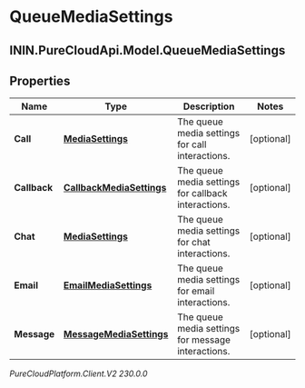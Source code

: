 # QueueMediaSettings

## ININ.PureCloudApi.Model.QueueMediaSettings

## Properties

|Name | Type | Description | Notes|
|------------ | ------------- | ------------- | -------------|
| **Call** | [**MediaSettings**](MediaSettings) | The queue media settings for call interactions. | [optional] |
| **Callback** | [**CallbackMediaSettings**](CallbackMediaSettings) | The queue media settings for callback interactions. | [optional] |
| **Chat** | [**MediaSettings**](MediaSettings) | The queue media settings for chat interactions. | [optional] |
| **Email** | [**EmailMediaSettings**](EmailMediaSettings) | The queue media settings for email interactions. | [optional] |
| **Message** | [**MessageMediaSettings**](MessageMediaSettings) | The queue media settings for message interactions. | [optional] |



_PureCloudPlatform.Client.V2 230.0.0_
